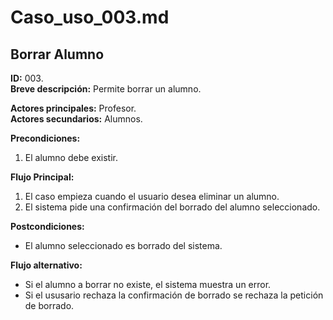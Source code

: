 # Caso_uso_003.md
## Borrar Alumno
**ID:** 003.  
**Breve descripción:** Permite borrar un alumno.

**Actores principales:** Profesor.  
**Actores secundarios:** Alumnos.

**Precondiciones:**
1. El alumno debe existir.

**Flujo Principal:**
1. El caso empieza cuando el usuario desea eliminar un alumno.
2. El sistema pide una confirmación del borrado del alumno seleccionado.

**Postcondiciones:**
* El alumno seleccionado es borrado del sistema.

**Flujo alternativo:**
* Si el alumno a borrar no existe, el sistema muestra un error.
* Si el ususario rechaza la confirmación de borrado se rechaza la petición de borrado.
